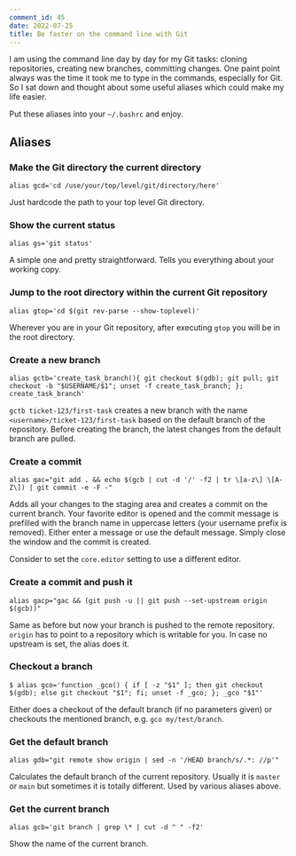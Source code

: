 ```yaml
---
comment_id: 45
date: 2022-07-25
title: Be faster on the command line with Git
---
```

I am using the command line day by day for my Git tasks: cloning repositories, creating new branches, committing changes.
One paint point always was the time it took me to type in the commands, especially for Git. So I sat down and thought
about some useful aliases which could make my life easier.

Put these aliases into your `~/.bashrc` and enjoy.

## Aliases

### Make the Git directory the current directory

`alias gcd='cd /use/your/top/level/git/directory/here'`

Just hardcode the path to your top level Git directory.

### Show the current status

`alias gs='git status'`

A simple one and pretty straightforward. Tells you everything about your working copy.

### Jump to the root directory within the current Git repository

`alias gtop='cd $(git rev-parse --show-toplevel)'`

Wherever you are in your Git repository, after executing `gtop` you will be in the root directory.

### Create a new branch

`alias gctb='create_task_branch(){ git checkout $(gdb); git pull; git checkout -b "$USERNAME/$1"; unset -f create_task_branch; }; create_task_branch'`

`gctb ticket-123/first-task` creates a new branch with the name `<username>/ticket-123/first-task` based on the default branch
of the repository. Before creating the branch, the latest changes from the default branch are pulled.

### Create a commit

`alias gac="git add . && echo $(gcb | cut -d '/' -f2 | tr \[a-z\] \[A-Z\]) | git commit -e -F -"`

Adds all your changes to the staging area and creates a commit on the current branch. Your favorite editor is opened and
the commit message is prefilled with the branch name in uppercase letters (your username prefix is removed). Either enter
a message or use the default message. Simply close the window and the commit is created.

Consider to set the `core.editor` setting to use a different editor.

### Create a commit and push it

`alias gacp="gac && (git push -u || git push --set-upstream origin $(gcb))"`

Same as before but now your branch is pushed to the remote repository. `origin` has to point to a repository which is
writable for you. In case no upstream is set, the alias does it.

### Checkout a branch

`$ alias gco='function _gco() { if [ -z "$1" ]; then git checkout $(gdb); else git checkout "$1"; fi; unset -f _gco; }; _gco "$1"'`

Either does a checkout of the default branch (if no parameters given) or checkouts the mentioned branch, e.g. `gco my/test/branch`.

### Get the default branch

`alias gdb="git remote show origin | sed -n '/HEAD branch/s/.*: //p'"`

Calculates the default branch of the current repository. Usually it is `master` or `main` but sometimes it is totally different. Used
by various aliases above.

### Get the current branch

`alias gcb='git branch | grep \* | cut -d " " -f2'`

Show the name of the current branch.
